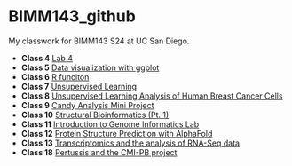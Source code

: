 # BIMM143_github
My classwork for BIMM143 S24 at UC San Diego.

- **Class 4** [Lab 4](https://github.com/MITDUY/BIMM143_github/blob/e098b2db567022f883da0337625b95c3e60dde00/Lab%204/Lab-4.pdf)
- **Class 5** [Data visualization with ggplot](https://github.com/MITDUY/BIMM143_github/blob/e098b2db567022f883da0337625b95c3e60dde00/Lab%205/class05.md)
- **Class 6** [R funciton](https://github.com/MITDUY/BIMM143_github/blob/e1a4942179968bacee68c756149849a01d2ad1f8/Lab6/Class%206-%20R%20function.md)
- **Class 7** [Unsupervised Learning](https://github.com/MITDUY/BIMM143_github/blob/7aa0b784d622c56265b2838a26db7a1d3a672ab2/Lab%207/Lab%207.md)
- **Class 8** [Unsupervised Learning Analysis of Human Breast Cancer Cells](https://github.com/MITDUY/BIMM143_github/blob/191a89e65fb0c55c080d0205f9d2520064aef2b5/Lab%208/Class08.pdf)
- **Class 9** [Candy Analysis Mini Project](https://github.com/MITDUY/BIMM143_github/blob/a542b341c2ee71e2c696bc227e64eaf0ebf94c1d/Class%2009/Class09-%20Candy%20analysis%20Mini%20project.md)
- **Class 10** [Structural Bioinformatics (Pt. 1)](https://github.com/MITDUY/BIMM143_github/blob/a542b341c2ee71e2c696bc227e64eaf0ebf94c1d/Class10/Class10.md)
- **Class 11** [Introduction to Genome Informatics Lab](https://github.com/MITDUY/BIMM143_github/blob/401b7b435b063565c25995ecf7ba696b99971619/Class%2011/wk8_genomics_lab.pdf)
- **Class 12** [Protein Structure Prediction with AlphaFold](https://github.com/MITDUY/BIMM143_github/blob/7e33e12a97c8279fdadaa80c69568593e90bd3bb/Class%2012/Class12.md)
- **Class 13** [Transcriptomics and the analysis of RNA-Seq data](https://github.com/MITDUY/BIMM143_github/blob/7e33e12a97c8279fdadaa80c69568593e90bd3bb/Class13/Class13.md)
- **Class 18** [Pertussis and the CMI-PB project](https://github.com/MITDUY/BIMM143_github/blob/7e33e12a97c8279fdadaa80c69568593e90bd3bb/Class18/Class18.md)
